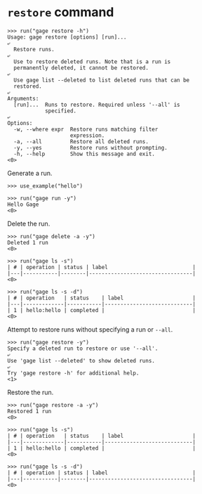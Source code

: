 # `restore` command

    >>> run("gage restore -h")
    Usage: gage restore [options] [run]...
    ⤶
      Restore runs.
    ⤶
      Use to restore deleted runs. Note that is a run is
      permanently deleted, it cannot be restored.
    ⤶
      Use gage list --deleted to list deleted runs that can be
      restored.
    ⤶
    Arguments:
      [run]...  Runs to restore. Required unless '--all' is
                specified.
    ⤶
    Options:
      -w, --where expr  Restore runs matching filter
                        expression.
      -a, --all         Restore all deleted runs.
      -y, --yes         Restore runs without prompting.
      -h, --help        Show this message and exit.
    <0>

Generate a run.

    >>> use_example("hello")

    >>> run("gage run -y")
    Hello Gage
    <0>

Delete the run.

    >>> run("gage delete -a -y")
    Deleted 1 run
    <0>

    >>> run("gage ls -s")
    | # | operation | status | label                           |
    |---|-----------|--------|---------------------------------|
    <0>

    >>> run("gage ls -s -d")
    | # | operation   | status    | label                      |
    |---|-------------|-----------|----------------------------|
    | 1 | hello:hello | completed |                            |
    <0>

Attempt to restore runs without specifying a run or `--all`.

    >>> run("gage restore -y")
    Specify a deleted run to restore or use '--all'.
    ⤶
    Use 'gage list --deleted' to show deleted runs.
    ⤶
    Try 'gage restore -h' for additional help.
    <1>

Restore the run.

    >>> run("gage restore -a -y")
    Restored 1 run
    <0>

    >>> run("gage ls -s")
    | # | operation   | status    | label                      |
    |---|-------------|-----------|----------------------------|
    | 1 | hello:hello | completed |                            |
    <0>

    >>> run("gage ls -s -d")
    | # | operation | status | label                           |
    |---|-----------|--------|---------------------------------|
    <0>
